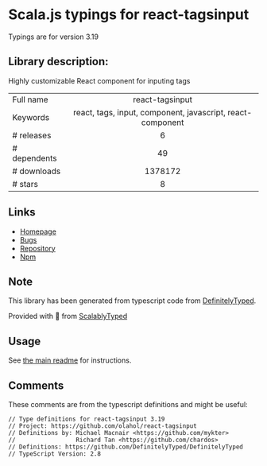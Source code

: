
# Scala.js typings for react-tagsinput

Typings are for version 3.19

## Library description:
Highly customizable React component for inputing tags

|                    |                 |
| ------------------ | :-------------: |
| Full name          | react-tagsinput |
| Keywords           | react, tags, input, component, javascript, react-component |
| # releases         | 6 |
| # dependents       | 49 |
| # downloads        | 1378172 |
| # stars            | 8 |

## Links
- [Homepage](https://github.com/olahol/react-tagsinput)
- [Bugs](https://github.com/olahol/react-tagsinput/issues)
- [Repository](https://github.com/olahol/react-tagsinput)
- [Npm](https://www.npmjs.com/package/react-tagsinput)
    


## Note
This library has been generated from typescript code from [DefinitelyTyped](https://definitelytyped.org).

Provided with :purple_heart: from [ScalablyTyped](https://github.com/oyvindberg/ScalablyTyped)

## Usage
See [the main readme](../../readme.md) for instructions.

## Comments

These comments are from the typescript definitions and might be useful:
```
// Type definitions for react-tagsinput 3.19
// Project: https://github.com/olahol/react-tagsinput
// Definitions by: Michael Macnair <https://github.com/mykter>
//                 Richard Tan <https://github.com/chardos>
// Definitions: https://github.com/DefinitelyTyped/DefinitelyTyped
// TypeScript Version: 2.8

```

